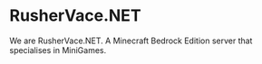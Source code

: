 # RusherVace.NET
We are RusherVace.NET. A Minecraft Bedrock Edition server that specialises in MiniGames.
